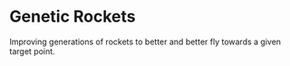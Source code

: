 # Genetic Rockets

Improving generations of rockets to better and better fly towards a given target point.